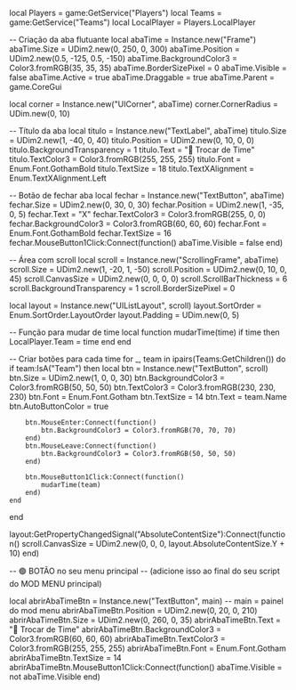 local Players = game:GetService("Players")
local Teams = game:GetService("Teams")
local LocalPlayer = Players.LocalPlayer

-- Criação da aba flutuante
local abaTime = Instance.new("Frame")
abaTime.Size = UDim2.new(0, 250, 0, 300)
abaTime.Position = UDim2.new(0.5, -125, 0.5, -150)
abaTime.BackgroundColor3 = Color3.fromRGB(35, 35, 35)
abaTime.BorderSizePixel = 0
abaTime.Visible = false
abaTime.Active = true
abaTime.Draggable = true
abaTime.Parent = game.CoreGui

local corner = Instance.new("UICorner", abaTime)
corner.CornerRadius = UDim.new(0, 10)

-- Título da aba
local titulo = Instance.new("TextLabel", abaTime)
titulo.Size = UDim2.new(1, -40, 0, 40)
titulo.Position = UDim2.new(0, 10, 0, 0)
titulo.BackgroundTransparency = 1
titulo.Text = "📌 Trocar de Time"
titulo.TextColor3 = Color3.fromRGB(255, 255, 255)
titulo.Font = Enum.Font.GothamBold
titulo.TextSize = 18
titulo.TextXAlignment = Enum.TextXAlignment.Left

-- Botão de fechar aba
local fechar = Instance.new("TextButton", abaTime)
fechar.Size = UDim2.new(0, 30, 0, 30)
fechar.Position = UDim2.new(1, -35, 0, 5)
fechar.Text = "X"
fechar.TextColor3 = Color3.fromRGB(255, 0, 0)
fechar.BackgroundColor3 = Color3.fromRGB(60, 60, 60)
fechar.Font = Enum.Font.GothamBold
fechar.TextSize = 16
fechar.MouseButton1Click:Connect(function()
	abaTime.Visible = false
end)

-- Área com scroll
local scroll = Instance.new("ScrollingFrame", abaTime)
scroll.Size = UDim2.new(1, -20, 1, -50)
scroll.Position = UDim2.new(0, 10, 0, 45)
scroll.CanvasSize = UDim2.new(0, 0, 0, 0)
scroll.ScrollBarThickness = 6
scroll.BackgroundTransparency = 1
scroll.BorderSizePixel = 0

local layout = Instance.new("UIListLayout", scroll)
layout.SortOrder = Enum.SortOrder.LayoutOrder
layout.Padding = UDim.new(0, 5)

-- Função para mudar de time
local function mudarTime(time)
	if time then
		LocalPlayer.Team = time
	end
end

-- Criar botões para cada time
for _, team in ipairs(Teams:GetChildren()) do
	if team:IsA("Team") then
		local btn = Instance.new("TextButton", scroll)
		btn.Size = UDim2.new(1, 0, 0, 30)
		btn.BackgroundColor3 = Color3.fromRGB(50, 50, 50)
		btn.TextColor3 = Color3.fromRGB(230, 230, 230)
		btn.Font = Enum.Font.Gotham
		btn.TextSize = 14
		btn.Text = team.Name
		btn.AutoButtonColor = true

		btn.MouseEnter:Connect(function()
			btn.BackgroundColor3 = Color3.fromRGB(70, 70, 70)
		end)
		btn.MouseLeave:Connect(function()
			btn.BackgroundColor3 = Color3.fromRGB(50, 50, 50)
		end)

		btn.MouseButton1Click:Connect(function()
			mudarTime(team)
		end)
	end
end

layout:GetPropertyChangedSignal("AbsoluteContentSize"):Connect(function()
	scroll.CanvasSize = UDim2.new(0, 0, 0, layout.AbsoluteContentSize.Y + 10)
end)

-- 🟢 BOTÃO no seu menu principal
-- (adicione isso ao final do seu script do MOD MENU principal)

local abrirAbaTimeBtn = Instance.new("TextButton", main) -- main = painel do mod menu
abrirAbaTimeBtn.Position = UDim2.new(0, 20, 0, 210)
abrirAbaTimeBtn.Size = UDim2.new(0, 260, 0, 35)
abrirAbaTimeBtn.Text = "👥 Trocar de Time"
abrirAbaTimeBtn.BackgroundColor3 = Color3.fromRGB(60, 60, 60)
abrirAbaTimeBtn.TextColor3 = Color3.fromRGB(255, 255, 255)
abrirAbaTimeBtn.Font = Enum.Font.Gotham
abrirAbaTimeBtn.TextSize = 14
abrirAbaTimeBtn.MouseButton1Click:Connect(function()
	abaTime.Visible = not abaTime.Visible
end)
